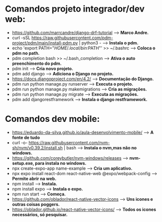 # Comandos projeto integrador/dev web:
* https://github.com/marrcandre/django-drf-tutorial --> **Marco Andre.**
* curl -sSL https://raw.githubusercontent.com/pdm-project/pdm/main/install-pdm.py | python3 - --> **Instala o pdm.**
* echo 'export PATH="$HOME/.local/bin:$PATH"' >> ~/.bashrc --> **Coloca o pdm no path.**
* pdm completion bash >> ~/.bash_completion --> **Ativa o auto preenchimento do pdm.**
* pdm init --> **Cria novo projeto.**
* pdm add django --> **Adiciona o Django no projeto.**
* https://docs.djangoproject.com/en/4.2/ --> **Documentação do Django.**
* pdm run python manage.py runserver --> **Executa o projeto.**
* pdm run python manage.py makemigrations --> **Cria as migrações.**
* pdm run python manage.py migrate --> **Executa as migrações.**
* pdm add djangorestframework --> **Instala o django restframework.**


# Comandos dev mobile:
* https://eduardo-da-silva.github.io/aula-desenvolvimento-mobile/ --> **A fonte de tudo**
* curl -o- https://raw.githubusercontent.com/nvm-sh/nvm/v0.39.2/install.sh | bash --> **Instala o nvm,mas não no windows.**
* https://github.com/coreybutler/nvm-windows/releases --> **nvm-setup.exe, para instala no windows.**
* npx create-expo-app name-example --> **Cria um aplicativo.**
* npx expo install react-dom react-native-web @expo/webpack-config --> **Permite abrir na web.**
* npm install --> **Instala.**
* npm install expo -->  **Instala o expo.**
* npm run start --> **Começa.**
* https://github.com/oblador/react-native-vector-icons --> **Uns icones e outras coisas poggers.**
* https://oblador.github.io/react-native-vector-icons/ --> **Todos os icones necessários, só pesquisar.**
